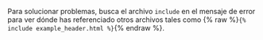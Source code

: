 Para solucionar problemas, busca el archivo `include` en el mensaje de error para ver dónde has referenciado otros archivos tales como {% raw %}`{% include example_header.html %}`{% endraw %}.
